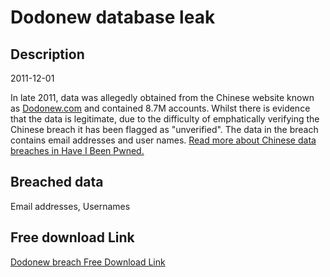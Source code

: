 # Dodonew database leak

## Description

2011-12-01

In late 2011, data was allegedly obtained from the Chinese website known as <a href="http://dodonew.com" target="_blank" rel="noopener">Dodonew.com</a> and contained 8.7M accounts. Whilst there is evidence that the data is legitimate, due to the difficulty of emphatically verifying the Chinese breach it has been flagged as &quot;unverified&quot;. The data in the breach contains email addresses and user names. <a href="https://www.troyhunt.com/handling-chinese-data-breaches-in-have-i-been-pwned/" target="_blank" rel="noopener">Read more about Chinese data breaches in Have I Been Pwned.</a>

## Breached data

Email addresses, Usernames

## Free download Link

[Dodonew breach Free Download Link](https://link-to.net/1229997/542.5725065141589/dynamic/?r=aHR0cHM6Ly93d3cubWVkaWFmaXJlLmNvbS92aWV3LzRDZ0ZOOE1GZ2ZuZm5CSS9kb2RvbmV3LmNvbS9maWxl)